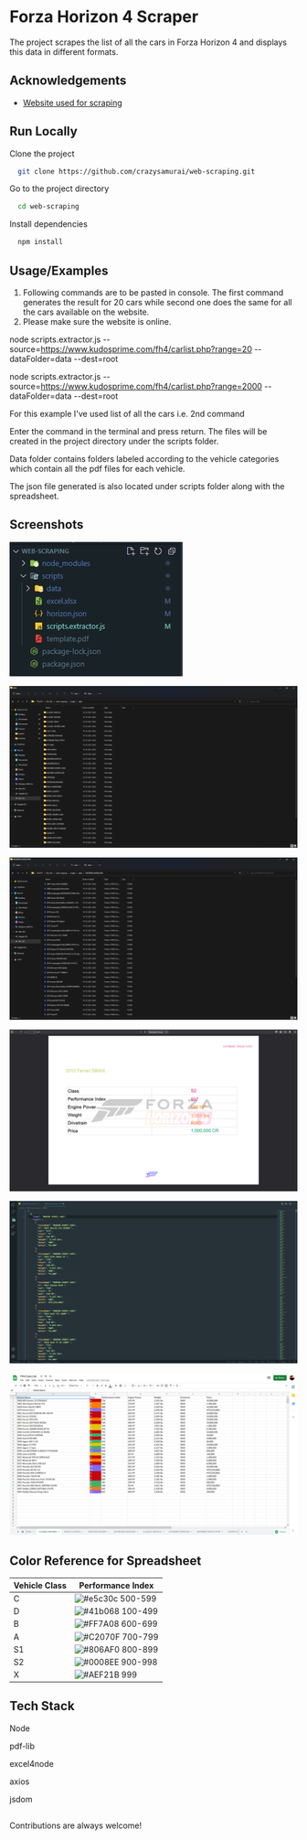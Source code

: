 # Forza Horizon 4 Scraper

The project scrapes the list of all the cars in Forza Horizon 4 and displays this data in different formats.

## Acknowledgements

- [Website used for scraping](https://www.kudosprime.com/fh4/carlist.php?range=2000)

## Run Locally

Clone the project

```bash
  git clone https://github.com/crazysamurai/web-scraping.git
```

Go to the project directory

```bash
  cd web-scraping
```

Install dependencies

```bash
  npm install
```

## Usage/Examples

1. Following commands are to be pasted in console. The first command generates the result for 20 cars while second one does the same for all the cars available on the website.
2. Please make sure the website is online.

node scripts.extractor.js --source=https://www.kudosprime.com/fh4/carlist.php?range=20 --dataFolder=data --dest=root

node scripts.extractor.js --source=https://www.kudosprime.com/fh4/carlist.php?range=2000 --dataFolder=data --dest=root

For this example I've used list of all the cars i.e. 2nd command

Enter the command in the terminal and press return. The files will be created in the project directory under the scripts folder.

Data folder contains folders labeled according to the vehicle categories which contain all the pdf files for each vehicle.

The json file generated is also located under scripts folder along with the spreadsheet.

## Screenshots

![App Screenshot](/images/directory.jpg)

![App Screenshot](/images/folders.png)

![App Screenshot](/images/pdfs.png)

![App Screenshot](/images/pdf.png)

![App Screenshot](/images/json.png)

![App Screenshot](/images/excel.png)

## Color Reference for Spreadsheet

| Vehicle Class | Performance Index                                                              |
| ------------- | ---------------------------------------------------------------- |
| C             | ![#e5c30c](https://via.placeholder.com/10/e5c30c?text=+) 500-599 |
| D             | ![#41b068](https://via.placeholder.com/10/41b068?text=+) 100-499 |
| B             | ![#FF7A08](https://via.placeholder.com/10/FF7A08?text=+) 600-699 |
| A             | ![#C2070F](https://via.placeholder.com/10/C2070F?text=+) 700-799 |
| S1            | ![#806AF0](https://via.placeholder.com/10/806AF0?text=+) 800-899 |
| S2            | ![#0008EE](https://via.placeholder.com/10/0008EE?text=+) 900-998 |
| X             | ![#AEF21B](https://via.placeholder.com/10/AEF21B?text=+) 999  |

## Tech Stack

Node

pdf-lib

excel4node

axios

jsdom

##

Contributions are always welcome!
